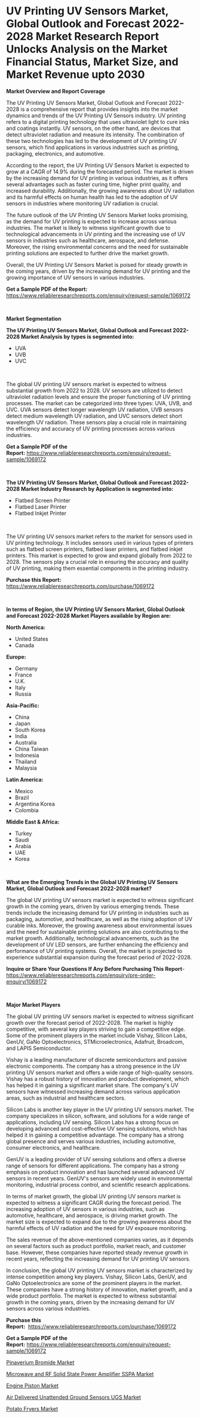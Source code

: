 <p><h1>UV Printing UV Sensors Market, Global Outlook and Forecast 2022-2028 Market Research Report Unlocks Analysis on the Market Financial Status, Market Size, and Market Revenue upto 2030</h1></p><p><strong>Market Overview and Report Coverage</strong></p>
<p><p>The UV Printing UV Sensors Market, Global Outlook and Forecast 2022-2028 is a comprehensive report that provides insights into the market dynamics and trends of the UV Printing UV Sensors industry. UV printing refers to a digital printing technology that uses ultraviolet light to cure inks and coatings instantly. UV sensors, on the other hand, are devices that detect ultraviolet radiation and measure its intensity. The combination of these two technologies has led to the development of UV printing UV sensors, which find applications in various industries such as printing, packaging, electronics, and automotive.</p><p>According to the report, the UV Printing UV Sensors Market is expected to grow at a CAGR of 14.9% during the forecasted period. The market is driven by the increasing demand for UV printing in various industries, as it offers several advantages such as faster curing time, higher print quality, and increased durability. Additionally, the growing awareness about UV radiation and its harmful effects on human health has led to the adoption of UV sensors in industries where monitoring UV radiation is crucial.</p><p>The future outlook of the UV Printing UV Sensors Market looks promising, as the demand for UV printing is expected to increase across various industries. The market is likely to witness significant growth due to technological advancements in UV printing and the increasing use of UV sensors in industries such as healthcare, aerospace, and defense. Moreover, the rising environmental concerns and the need for sustainable printing solutions are expected to further drive the market growth.</p><p>Overall, the UV Printing UV Sensors Market is poised for steady growth in the coming years, driven by the increasing demand for UV printing and the growing importance of UV sensors in various industries.</p></p>
<p><strong>Get a Sample PDF of the Report:</strong> <a href="https://www.reliableresearchreports.com/enquiry/request-sample/1069172">https://www.reliableresearchreports.com/enquiry/request-sample/1069172</a></p>
<p>&nbsp;</p>
<p><strong>Market Segmentation</strong></p>
<p><strong>The UV Printing UV Sensors Market, Global Outlook and Forecast 2022-2028 Market Analysis by types is segmented into:</strong></p>
<p><ul><li>UVA</li><li>UVB</li><li>UVC</li></ul></p>
<p>&nbsp;</p>
<p><p>The global UV printing UV sensors market is expected to witness substantial growth from 2022 to 2028. UV sensors are utilized to detect ultraviolet radiation levels and ensure the proper functioning of UV printing processes. The market can be categorized into three types: UVA, UVB, and UVC. UVA sensors detect longer wavelength UV radiation, UVB sensors detect medium wavelength UV radiation, and UVC sensors detect short wavelength UV radiation. These sensors play a crucial role in maintaining the efficiency and accuracy of UV printing processes across various industries.</p></p>
<p><strong>Get a Sample PDF of the Report:</strong>&nbsp;<a href="https://www.reliableresearchreports.com/enquiry/request-sample/1069172">https://www.reliableresearchreports.com/enquiry/request-sample/1069172</a></p>
<p>&nbsp;</p>
<p><strong>The UV Printing UV Sensors Market, Global Outlook and Forecast 2022-2028 Market Industry Research by Application is segmented into:</strong></p>
<p><ul><li>Flatbed Screen Printer</li><li>Flatbed Laser Printer</li><li>Flatbed Inkjet Printer</li></ul></p>
<p>&nbsp;</p>
<p><p>The UV printing UV sensors market refers to the market for sensors used in UV printing technology. It includes sensors used in various types of printers such as flatbed screen printers, flatbed laser printers, and flatbed inkjet printers. This market is expected to grow and expand globally from 2022 to 2028. The sensors play a crucial role in ensuring the accuracy and quality of UV printing, making them essential components in the printing industry.</p></p>
<p><strong>Purchase this Report:</strong>&nbsp; <a href="https://www.reliableresearchreports.com/purchase/1069172">https://www.reliableresearchreports.com/purchase/1069172</a></p>
<p>&nbsp;</p>
<p><strong>In terms of Region, the UV Printing UV Sensors Market, Global Outlook and Forecast 2022-2028 Market Players available by Region are:</strong></p>
<p>
    <p> <strong> North America: </strong>
        <ul>
            <li>United States</li>
            <li>Canada</li>
        </ul>
        </p> 
    <p> <strong> Europe: </strong>
        <ul>
            <li>Germany</li>
            <li>France</li>
            <li>U.K.</li>
            <li>Italy</li>
            <li>Russia</li>
        </ul>
        </p> 
    <p> <strong> Asia-Pacific: </strong>
        <ul>
            <li>China</li>
            <li>Japan</li>
            <li>South Korea</li>
            <li>India</li>
            <li>Australia</li>
            <li>China Taiwan</li>
            <li>Indonesia</li>
            <li>Thailand</li>
            <li>Malaysia</li>
        </ul>
        </p> 
    <p> <strong> Latin America: </strong>
        <ul>
            <li>Mexico</li>
            <li>Brazil</li>
            <li>Argentina Korea</li>
            <li>Colombia</li>
        </ul>
        </p> 
    <p> <strong> Middle East & Africa: </strong>
        <ul>
            <li>Turkey</li>
            <li>Saudi</li>
            <li>Arabia</li>
            <li>UAE</li>
            <li>Korea</li>
        </ul>
    </p>
    </p>
<p>&nbsp;</p>
<p><strong>What are the Emerging Trends in the Global UV Printing UV Sensors Market, Global Outlook and Forecast 2022-2028 market?</strong></p>
<p><p>The global UV printing UV sensors market is expected to witness significant growth in the coming years, driven by various emerging trends. These trends include the increasing demand for UV printing in industries such as packaging, automotive, and healthcare, as well as the rising adoption of UV curable inks. Moreover, the growing awareness about environmental issues and the need for sustainable printing solutions are also contributing to the market growth. Additionally, technological advancements, such as the development of UV LED sensors, are further enhancing the efficiency and performance of UV printing systems. Overall, the market is projected to experience substantial expansion during the forecast period of 2022-2028.</p></p>
<p><strong>Inquire or Share Your Questions If Any Before Purchasing This Report</strong>- <a href="https://www.reliableresearchreports.com/enquiry/pre-order-enquiry/1069172">https://www.reliableresearchreports.com/enquiry/pre-order-enquiry/1069172</a></p>
<p>&nbsp;</p>
<p><strong>Major Market Players</strong></p>
<p><p>The global UV printing UV sensors market is expected to witness significant growth over the forecast period of 2022-2028. The market is highly competitive, with several key players striving to gain a competitive edge. Some of the prominent players in the market include Vishay, Silicon Labs, GenUV, GaNo Optoelectronics, STMicroelectronics, Adafruit, Broadcom, and LAPIS Semiconductor.</p><p>Vishay is a leading manufacturer of discrete semiconductors and passive electronic components. The company has a strong presence in the UV printing UV sensors market and offers a wide range of high-quality sensors. Vishay has a robust history of innovation and product development, which has helped it in gaining a significant market share. The company's UV sensors have witnessed increasing demand across various application areas, such as industrial and healthcare sectors.</p><p>Silicon Labs is another key player in the UV printing UV sensors market. The company specializes in silicon, software, and solutions for a wide range of applications, including UV sensing. Silicon Labs has a strong focus on developing advanced and cost-effective UV sensing solutions, which has helped it in gaining a competitive advantage. The company has a strong global presence and serves various industries, including automotive, consumer electronics, and healthcare.</p><p>GenUV is a leading provider of UV sensing solutions and offers a diverse range of sensors for different applications. The company has a strong emphasis on product innovation and has launched several advanced UV sensors in recent years. GenUV's sensors are widely used in environmental monitoring, industrial process control, and scientific research applications.</p><p>In terms of market growth, the global UV printing UV sensors market is expected to witness a significant CAGR during the forecast period. The increasing adoption of UV sensors in various industries, such as automotive, healthcare, and aerospace, is driving market growth. The market size is expected to expand due to the growing awareness about the harmful effects of UV radiation and the need for UV exposure monitoring.</p><p>The sales revenue of the above-mentioned companies varies, as it depends on several factors such as product portfolio, market reach, and customer base. However, these companies have reported steady revenue growth in recent years, reflecting the increasing demand for UV printing UV sensors.</p><p>In conclusion, the global UV printing UV sensors market is characterized by intense competition among key players. Vishay, Silicon Labs, GenUV, and GaNo Optoelectronics are some of the prominent players in the market. These companies have a strong history of innovation, market growth, and a wide product portfolio. The market is expected to witness substantial growth in the coming years, driven by the increasing demand for UV sensors across various industries.</p></p>
<p><strong>Purchase this Report:</strong>&nbsp;&nbsp;<a href="https://www.reliableresearchreports.com/purchase/1069172">https://www.reliableresearchreports.com/purchase/1069172</a></p>
<p></p>
<p><strong>Get a Sample PDF of the Report:</strong>&nbsp;<a href="https://www.reliableresearchreports.com/enquiry/request-sample/1069172">https://www.reliableresearchreports.com/enquiry/request-sample/1069172</a></p>
<p><p><a href="https://medium.com/@ishankishanrp23/pinaverium-bromide-market-size-growth-forecast-2023-2030-20492dd987c1">Pinaverium Bromide Market</a></p><p><a href="https://www.reportprime.com/microwave-and-rf-solid-state-power-amplifier-sspa-r3540">Microwave and RF Solid State Power Amplifier SSPA Market</a></p><p><a href="https://medium.com/@ravenrussel2023/engine-piston-market-size-growth-forecast-2023-2030-cb0ea41eaac7">Engine Piston Market</a></p><p><a href="https://www.reportprime.com/air-delivered-unattended-ground-sensors-ugs-r3539">Air Delivered Unattended Ground Sensors UGS Market</a></p><p><a href="https://www.linkedin.com/pulse/potato-fryers-market-challenges-opportunities-growth-drivers-wyp6e/">Potato Fryers Market</a></p></p>